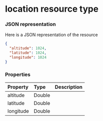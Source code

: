 # location resource type



### JSON representation

Here is a JSON representation of the resource

<!-- {
  "blockType": "resource",
  "optionalProperties": [

  ],
  "@odata.type": "microsoft.graph.location"
}-->

```json
{
  "altitude": 1024,
  "latitude": 1024,
  "longitude": 1024
}

```
### Properties
| Property	   | Type	|Description|
|:---------------|:--------|:----------|
|altitude|Double||
|latitude|Double||
|longitude|Double||

<!-- uuid: b6871da8-3693-454b-aef4-8ebe2e6fdc26
2015-10-15 04:07:52 UTC -->
<!-- {
  "type": "#page.annotation",
  "description": "location resource",
  "keywords": "",
  "section": "documentation",
  "tocPath": ""
}-->